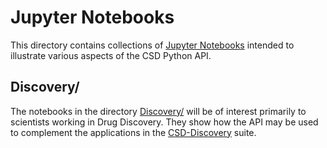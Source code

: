 # Jupyter Notebooks

This directory contains collections of [Jupyter Notebooks](https://jupyter.org/) intended to illustrate various aspects of the CSD Python API. 

## Discovery/
The notebooks in the directory [Discovery/](./Discovery/) will be of interest primarily to scientists working in Drug Discovery. They show how the API may be used to complement the applications in the [CSD-Discovery](https://www.ccdc.cam.ac.uk/Solutions/csd-discovery/) suite.
